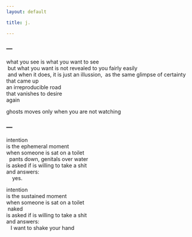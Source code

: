 ```yaml
---
layout: default

title: j. 

---
```

### &mdash; 
what you see is what you want to see  
&nbsp;but what you want is not revealed to you fairly easily  
&nbsp;and when it does, it is just an illussion,
&nbsp;as the same glimpse of certainty that came up  
an irreproducible road  
that vanishes to desire  
again  

ghosts moves only when you are not watching  

### &mdash;
intention  
is the ephemeral moment  
when someone is sat on a toilet  
&nbsp; pants down, genitals over water  
is asked if is willing to take a shit  
and answers:  
&nbsp; &nbsp; yes.  

intention  
is the sustained moment  
when someone is sat on a toilet  
 &nbsp;naked  
is asked if is willing to take a shit  
and answers:  
&nbsp; &nbsp;I want to shake your hand  
